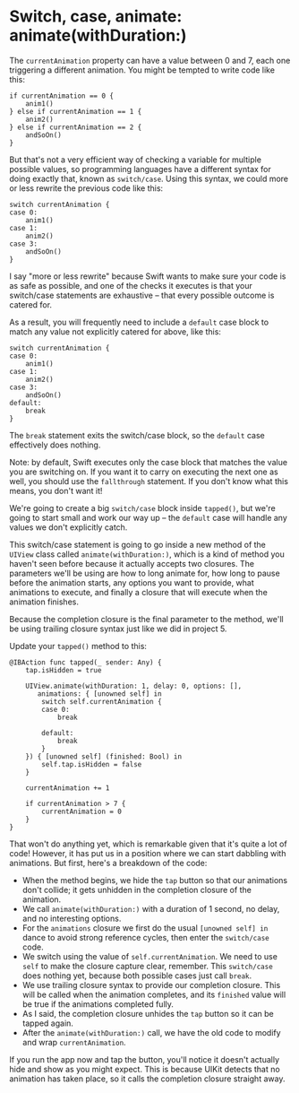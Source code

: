 # Switch, case, animate: animate(withDuration:)

The `currentAnimation` property can have a value between 0 and 7, each one triggering a different animation. You might be tempted to write code like this:

    if currentAnimation == 0 {
        anim1()
    } else if currentAnimation == 1 {
        anim2()
    } else if currentAnimation == 2 {
        andSoOn()
    }

But that's not a very efficient way of checking a variable for multiple possible values, so programming languages have a different syntax for doing exactly that, known as `switch/case`. Using this syntax, we could more or less rewrite the previous code like this:

    switch currentAnimation {
    case 0:
        anim1()
    case 1:
        anim2()
    case 3:
        andSoOn()
    }

I say "more or less rewrite" because Swift wants to make sure your code is as safe as possible, and one of the checks it executes is that your switch/case statements are exhaustive – that every possible outcome is catered for.

As a result, you will frequently need to include a `default` case block to match any value not explicitly catered for above, like this:

    switch currentAnimation {
    case 0:
        anim1()
    case 1:
        anim2()
    case 3:
        andSoOn()
    default:
        break
    }

The `break` statement exits the switch/case block, so the `default` case effectively does nothing.

Note: by default, Swift executes only the case block that matches the value you are switching on. If you want it to carry on executing the next one as well, you should use the `fallthrough` statement. If you don't know what this means, you don't want it!

We're going to create a big `switch/case` block inside `tapped()`, but we're going to start small and work our way up – the `default` case will handle any values we don't explicitly catch.

This switch/case statement is going to go inside a new method of the `UIView` class called `animate(withDuration:)`, which is a kind of method you haven't seen before because it actually accepts two closures. The parameters we'll be using are how to long animate for, how long to pause before the animation starts, any options you want to provide, what animations to execute, and finally a closure that will execute when the animation finishes.

Because the completion closure is the final parameter to the method, we'll be using trailing closure syntax just like we did in project 5.

Update your `tapped()` method to this:

    @IBAction func tapped(_ sender: Any) {
        tap.isHidden = true

        UIView.animate(withDuration: 1, delay: 0, options: [],
           animations: { [unowned self] in
            switch self.currentAnimation {
            case 0:
                break

            default:
                break
            }
        }) { [unowned self] (finished: Bool) in
            self.tap.isHidden = false
        }

        currentAnimation += 1

        if currentAnimation > 7 {
            currentAnimation = 0
        }
    }

That won't do anything yet, which is remarkable given that it's quite a lot of code! However, it has put us in a position where we can start dabbling with animations. But first, here's a breakdown of the code:

- When the method begins, we hide the `tap` button so that our animations don't collide; it gets unhidden in the completion closure of the animation.
- We call `animate(withDuration:)` with a duration of 1 second, no delay, and no interesting options.
- For the `animations` closure we first do the usual `[unowned self] in` dance to avoid strong reference cycles, then enter the `switch/case` code.
- We switch using the value of `self.currentAnimation`. We need to use `self` to make the closure capture clear, remember. This `switch/case` does nothing yet, because both possible cases just call `break`.
- We use trailing closure syntax to provide our completion closure. This will be called when the animation completes, and its `finished` value will be true if the animations completed fully.
- As I said, the completion closure unhides the `tap` button so it can be tapped again.
- After the `animate(withDuration:)` call, we have the old code to modify and wrap `currentAnimation`.

If you run the app now and tap the button, you'll notice it doesn't actually hide and show as you might expect. This is because UIKit detects that no animation has taken place, so it calls the completion closure straight away.
